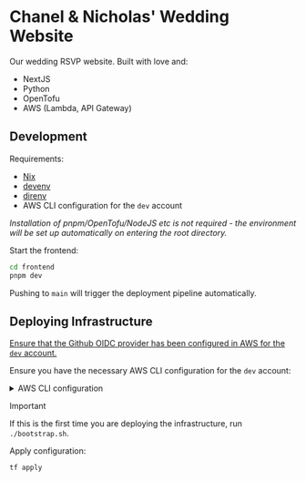 # Chanel & Nicholas' Wedding Website

Our wedding RSVP website. Built with love and:

- NextJS
- Python
- OpenTofu
- AWS (Lambda, API Gateway)

## Development

Requirements:

- [Nix]
- [devenv]
- [direnv]
- AWS CLI configuration for the `dev` account

_Installation of pnpm/OpenTofu/NodeJS etc is not required - the environment will be set up automatically on entering the root directory._

Start the frontend:

```sh
cd frontend
pnpm dev
```

Pushing to `main` will trigger the deployment pipeline automatically.

## Deploying Infrastructure

[Ensure that the Github OIDC provider has been configured in AWS for the `dev` account.][oidc]

Ensure you have the necessary AWS CLI configuration for the `dev` account:

<details>
<summary>AWS CLI configuration</summary>

In `~/.aws/config`, add the following:

```ini
[profile dev]
sso_session = default
sso_account_id = 609697916464
sso_role_name = AdministratorAccess
region = ap-southeast-1

[sso-session default]
sso_start_url = https://d-9667b76e76.awsapps.com/start/#
sso_region = ap-southeast-1
sso_registration_scopes = sso:account:access
```

</details>

> [!IMPORTANT]
> If this is the first time you are deploying the infrastructure, run `./bootstrap.sh`.

Apply configuration:

```sh
tf apply
```

[Nix]: https://nixos.org/download.html
[devenv]: https://devenv.sh/
[direnv]: https://direnv.net/
[oidc]: https://docs.github.com/en/actions/how-tos/secure-your-work/security-harden-deployments/oidc-in-aws#adding-the-identity-provider-to-aws
